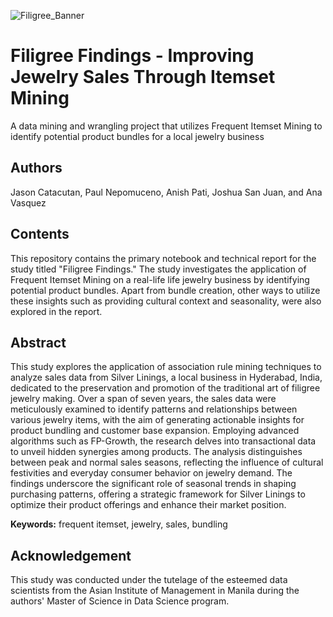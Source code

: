 
![Filigree_Banner](https://github.com/user-attachments/assets/36f52ead-9dfe-44e5-a682-ff1378df56e1)
# Filigree Findings - Improving Jewelry Sales Through Itemset Mining
A data mining and wrangling project that utilizes Frequent Itemset Mining to identify potential product bundles for a local jewelry business

## Authors
Jason Catacutan, Paul Nepomuceno, Anish Pati, Joshua San Juan, and Ana Vasquez

## Contents

This repository contains the primary notebook and technical report for the study titled "Filigree Findings." The study investigates the application of Frequent Itemset Mining on a real-life life jewelry business by identifying potential product bundles. Apart from bundle creation, other ways to utilize these insights such as providing cultural context and seasonality, were also explored in the report.

## Abstract
This study explores the application of association rule mining techniques to analyze sales data from Silver Linings, a local business in Hyderabad, India, dedicated to the preservation and promotion of the traditional art of filigree jewelry making. Over a span of seven years, the sales data were meticulously examined to identify patterns and relationships between various jewelry items, with the aim of generating actionable insights for product bundling and customer base expansion. Employing advanced algorithms such as FP-Growth, the research delves into transactional data to unveil hidden synergies among products. The analysis distinguishes between peak and normal sales seasons, reflecting the influence of cultural festivities and everyday consumer behavior on jewelry demand. The findings underscore the significant role of seasonal trends in shaping purchasing patterns, offering a strategic framework for Silver Linings to optimize their product offerings and enhance their market position.

**Keywords:** frequent itemset, jewelry, sales, bundling

## Acknowledgement
This study was conducted under the tutelage of the esteemed data scientists from the Asian Institute of Management in Manila during the authors' Master of Science in Data Science program. 
